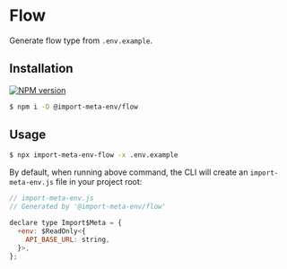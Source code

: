 # Flow

Generate flow type from `.env.example`.

## Installation

[![NPM version](https://img.shields.io/npm/v/@import-meta-env/flow.svg)](https://www.npmjs.com/package/@import-meta-env/flow)

```bash
$ npm i -D @import-meta-env/flow
```

## Usage

```bash
$ npx import-meta-env-flow -x .env.example
```

By default, when running above command, the CLI will create an `import-meta-env.js` file in your project root:

```js
// import-meta-env.js
// Generated by '@import-meta-env/flow'

declare type Import$Meta = {
  +env: $ReadOnly<{
    API_BASE_URL: string,
  }>,
};
```
